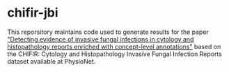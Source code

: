 # chifir-jbi

This reporsitory maintains code used to generate results for the paper ["Detecting evidence of invasive fungal infections in cytology and histopathology reports enriched with concept-level annotations"](https://doi.org/10.1016/j.jbi.2023.104293) based on the CHIFIR: Cytology and Histopathology Invasive Fungal Infection Reports dataset available at PhysioNet.
